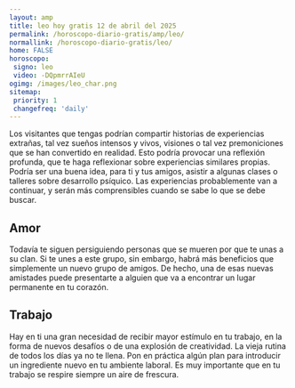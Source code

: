 ```yaml
---
layout: amp
title: leo hoy gratis 12 de abril del 2025 
permalink: /horoscopo-diario-gratis/amp/leo/
normallink: /horoscopo-diario-gratis/leo/
home: FALSE
horoscopo:
 signo: leo
 video: -DQpmrrAIeU
ogimg: /images/leo_char.png
sitemap:
 priority: 1
 changefreq: 'daily'
---
```



Los visitantes que tengas podrían compartir historias de experiencias extrañas, tal vez sueños intensos y vivos, visiones o tal vez premoniciones que se han convertido en realidad. Esto podría provocar una reflexión profunda, que te haga reflexionar sobre experiencias similares propias. Podría ser una buena idea, para ti y tus amigos, asistir a algunas clases o talleres sobre desarrollo psíquico. Las experiencias probablemente van a continuar, y serán más comprensibles cuando se sabe lo que se debe buscar.

## Amor

Todavía te siguen persiguiendo personas que se mueren por que te unas a su clan. Si te unes a este grupo, sin embargo, habrá más beneficios que simplemente un nuevo grupo de amigos. De hecho, una de esas nuevas amistades puede presentarte a alguien que va a encontrar un lugar permanente en tu corazón.

## Trabajo

Hay en ti una gran necesidad de recibir mayor estímulo en tu trabajo, en la forma de nuevos desafíos o de una explosión de creatividad. La vieja rutina de todos los días ya no te llena. Pon en práctica algún plan para introducir un ingrediente nuevo en tu ambiente laboral. Es muy importante que en tu trabajo se respire siempre un aire de frescura.